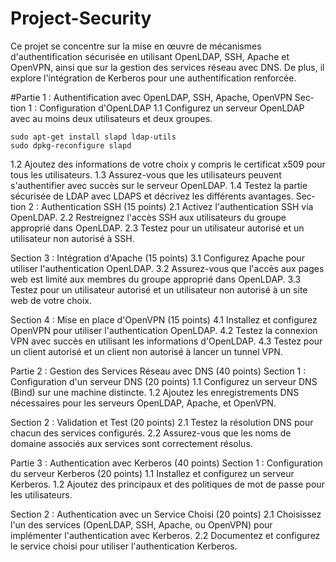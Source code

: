 # Project-Security
Ce projet se concentre sur la mise en œuvre de mécanismes d'authentification sécurisée en utilisant OpenLDAP, SSH, Apache et OpenVPN, ainsi que sur la gestion des services réseau avec DNS. De plus, il explore l'intégration de Kerberos pour une authentification renforcée.

#Partie 1 : Authentification avec OpenLDAP, SSH, Apache, OpenVPN
Sec­tion 1 : Con­fig­ura­tion d'OpenLDAP
1.1 Con­fig­urez un serveur OpenLDAP avec au moins deux utilisateurs et deux groupes.
```
sudo apt-get install slapd ldap-utils
sudo dpkg-reconfigure slapd
```
1.2 Ajoutez des informations de votre choix y compris le certificat x509 pour tous les utilisateurs.
1.3 Assurez-vous que les utilisateurs peuvent s'authentifier avec succès sur le serveur OpenLDAP.
1.4 Testez la partie sécurisée de LDAP avec LDAPS et décrivez les différents avantages.
Sec­tion 2 : Authen­ti­ca­tion SSH (15 points)
2.1 Acti­vez l'authen­ti­ca­tion SSH via OpenLDAP.
2.2 Restreignez l'accès SSH aux utilisateurs du groupe approprié dans OpenLDAP.
2.3 Testez pour un utilisateur autorisé et un utilisateur non autorisé à SSH.

Sec­tion 3 : Intégra­tion d'Apache (15 points)
3.1 Con­fig­urez Apache pour utiliser l'authen­ti­ca­tion OpenLDAP.
3.2 Assurez-vous que l'accès aux pages web est limité aux membres du groupe
approprié dans OpenLDAP.
3.3 Testez pour un utilisateur autorisé et un utilisateur non autorisé à un site web de
votre choix.

Sec­tion 4 : Mise en place d'OpenVPN (15 points)
4.1 Installez et con­fig­urez OpenVPN pour utiliser l'authen­ti­ca­tion OpenLDAP.
4.2 Testez la connexion VPN avec succès en utilisant les informations d'OpenLDAP.
4.3 Testez pour un client autorisé et un client non autorisé à lancer un tunnel VPN.

Par­tie 2 : Gestion des Services Réseau avec DNS (40 points)
Sec­tion 1 : Con­fig­ura­tion d'un serveur DNS (20 points)
1.1 Con­fig­urez un serveur DNS (Bind) sur une machine distincte.
1.2 Ajoutez les enregistrements DNS nécessaires pour les serveurs OpenLDAP, Apache,
et OpenVPN.

Sec­tion 2 : Validation et Test (20 points)
2.1 Testez la résolution DNS pour chacun des services configurés.
2.2 Assurez-vous que les noms de domaine associés aux services sont correctement
résolus.

Par­tie 3 : Authen­ti­ca­tion avec Kerberos (40 points)
Sec­tion 1 : Con­fig­ura­tion du serveur Kerberos (20 points)
1.1 Installez et configurez un serveur Kerberos.
1.2 Ajoutez des principaux et des poli­tiques de mot de passe pour les utilisateurs.
  
Sec­tion 2 : Authen­ti­ca­tion avec un Service Choisi (20 points)
2.1 Choisissez l'un des services (OpenLDAP, SSH, Apache, ou OpenVPN) pour
implémenter l'authen­ti­ca­tion avec Kerberos.
2.2 Documentez et configurez le service choisi pour utiliser l'authen­ti­ca­tion Kerberos.
